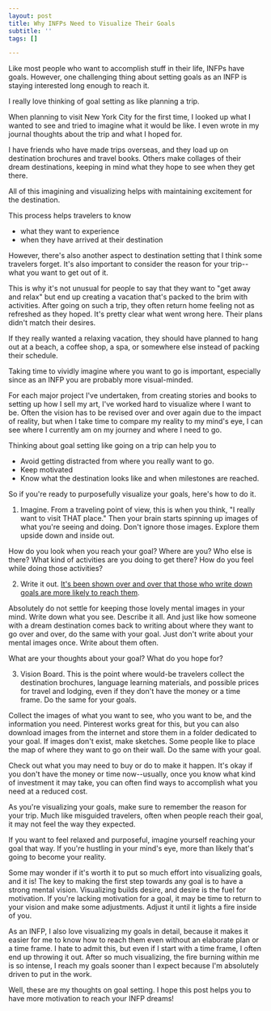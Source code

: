 ```yaml
---
layout: post
title: Why INFPs Need to Visualize Their Goals
subtitle: ''
tags: []

---
```

Like most people who want to accomplish stuff in their life, INFPs have goals. However, one challenging thing about setting goals as an INFP is staying interested long enough to reach it.

I really love thinking of goal setting as like planning a trip. 

When planning to visit New York City for the first time, I looked up what I wanted to see and tried to imagine what it would be like. I even wrote in my journal thoughts about the trip and what I hoped for.

I have friends who have made trips overseas,  and they load up on destination brochures and travel books. Others make collages of their dream destinations, keeping in mind what they hope to see when they get there.

All of this imagining and visualizing helps with maintaining excitement for the destination.

This process helps travelers to know
  - what they want to experience
  - when they have arrived at their destination

However, there's also another aspect to destination setting that I think some travelers forget. It's also important to consider the reason for your trip--what you want to get out of it. 

This is why it's not unusual for people to say that they want to "get away and relax" but end up creating a vacation that's packed to the brim with activities. After going on such a trip, they often return home feeling not as refreshed as they hoped. It's pretty clear what went wrong here. Their plans didn't match their desires. 

If they really wanted a relaxing vacation, they should have planned to hang out at a beach, a coffee shop, a spa, or somewhere else instead of packing their schedule. 

Taking time to vividly imagine where you want to go is important, especially since as an INFP you are probably more visual-minded. 

For each major project I've undertaken, from creating stories and books to setting up how I sell my art, I've worked hard to visualize where I want to be. Often the vision has to be revised over and over again due to the impact of reality, but when I take time to compare my reality to my mind's eye, I can see where I currently am on my journey and where I need to go. 

Thinking about goal setting like going on a trip can help you to

  - Avoid getting distracted from where you really want to go. 
  - Keep motivated
  - Know what the destination looks like and when milestones are reached.

So if you're ready to purposefully visualize your goals, here's how to do it.

1. Imagine. From a traveling point of view, this is when you think, "I really want to visit THAT place." Then your brain starts spinning up images of what you're seeing and doing. Don't ignore those images. Explore them upside down and inside out. 

How do you look when you reach your goal? Where are you? Who else is there? What kind of activities are you doing to get there? How do you feel while doing those activities?
 
2. Write it out. [It's been shown over and over that those who write down goals are more likely to reach them](https://www.forbes.com/sites/markmurphy/2018/04/15/neuroscience-explains-why-you-need-to-write-down-your-goals-if-you-actually-want-to-achieve-them/#7bfa02079059). 

Absolutely do not settle for keeping those lovely mental images in your mind. Write down what you see. Describe it all. And just like how someone with a dream destination comes back to writing about where they want to go over and over, do the same with your goal. Just don't write about your mental images once. Write about them often. 

What are your thoughts about your goal? What do you hope for? 
 
3. Vision Board. This is the point where would-be travelers collect the destination brochures, language learning materials, and possible prices for travel and lodging, even if they don't have the money or a time frame. Do the same for your goals. 

Collect the images of what you want to see, who you want to be, and the information you need. Pinterest works great for this, but you can also download images from the internet and store them in a folder dedicated to your goal. If images don't exist, make sketches. Some people like to place the map of where they want to go on their wall. Do the same with your goal. 

Check out what you may need to buy or do to make it happen. It's okay if you don't have the money or time now--usually, once you know what kind of investment it may take, you can often find ways to accomplish what you need at a reduced cost. 

As you're visualizing your goals, make sure to remember the reason for your trip. Much like misguided travelers, often when people reach their goal, it may not feel the way they expected. 

If you want to feel relaxed and purposeful, imagine yourself reaching your goal that way. If you're hustling in your mind's eye, more than likely that's going to become your reality. 

Some may wonder if it's worth it to put so much effort into visualizing goals, and it is! The key to making the first step towards any goal is to have a strong mental vision. Visualizing builds desire, and desire is the fuel for motivation. If you're lacking motivation for a goal, it may be time to return to your vision and make some adjustments. Adjust it until it lights a fire inside of you. 

As an INFP, I also love visualizing my goals in detail, because it makes it easier for me to know how to reach them even without an elaborate plan or a time frame. I hate to admit this, but even if I start with a time frame, I often end up throwing it out.  After so much visualizing, the fire burning within me is so intense, I reach my goals sooner than I expect because I'm absolutely driven to put in the work. 

Well, these are my thoughts on goal setting. I hope this post helps you to have more motivation to reach your INFP dreams! 
